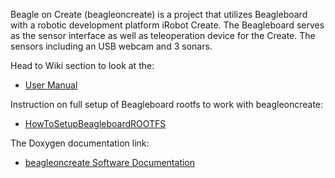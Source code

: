 Beagle on Create (beagleoncreate) is a project that utilizes Beagleboard with a robotic development platform iRobot Create. The Beagleboard serves as the sensor interface as well as teleoperation device for the Create. The sensors including an USB webcam and 3 sonars.

Head to Wiki section to look at the:
  * [User Manual](http://code.google.com/p/beagleoncreate/wiki/UserManual)

Instruction on full setup of Beagleboard rootfs to work with beagleoncreate:
  * [HowToSetupBeagleboardROOTFS](http://code.google.com/p/beagleoncreate/wiki/HowToSetupBeagleboardROOTFS)

The Doxygen documentation link:
  * [beagleoncreate Software Documentation](http://beagleoncreate.googlecode.com/svn/doc/html/index.html)